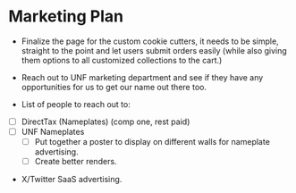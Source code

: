 # Marketing Plan

- Finalize the page for the custom cookie cutters, it needs to be simple, straight to the point and let users submit orders easily (while also giving them options to all customized collections to the cart.)

- Reach out to UNF marketing department and see if they have any opportunities for us to get our name out there too. 

- List of people to reach out to:

- [ ] DirectTax (Nameplates) (comp one, rest paid)
- [ ] UNF Nameplates
    - [ ] Put together a poster to display on different walls for nameplate advertising.
    - [ ] Create better renders.

- X/Twitter SaaS advertising.